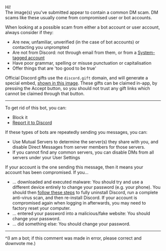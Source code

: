 Hi!  
The image(s) you've submitted appear to contain a common DM scam. DM scams like these usually come from compromised user or bot accounts.

When looking at a possible scam from either a bot account or user account, always consider if they:

- Are new, unfamiliar, unverified (in the case of bot accounts) or contacting you unprompted
- Are not from Discord: not through email from them, or from a [System-tagged account](https://support.discord.com/hc/articles/360036118732)
- Have poor grammar, spelling or misuse punctuation or capitalisation
- Offer things that are 'too good to be true'

Official Discord gifts use the `discord.gift` domain, and will generate a special embed, [shown in this image](https://imgur.com/Xsy1zdE). These gifts can be claimed in-app, by pressing the Accept button, so you should not trust any gift links which cannot be claimed through that button.

- - -

To get rid of this bot, you can:

- Block it
- [Report it to Discord](https://dis.gd/howtoreport)

If these types of bots are repeatedly sending you messages, you can:

- Use Mutual Servers to determine the server(s) they share with you, and disable Direct Messages from server members for those servers.
- If you cannot find any common servers, you can disable DMs from all servers under your User Settings

If your account is the one sending this message, then it means your account has been compromised. If you...

- ... downloaded and executed malware: You should try and use a different device entirely to change your password (e.g. your phone). You should then [follow these steps](https://support.discord.com/hc/articles/115004307527--Windows-Corrupt-Installation) to fully uninstall Discord, run a complete anti-virus scan, and then re-install Discord. If your account is compromised again when logging in afterwards, you may need to factory reset your computer.
- ... entered your password into a malicious/fake website: You should change your password. 
- ... did something else: You should change your password.

- - -

^(I am a bot; if this comment was made in error, please correct and downvote me.)
